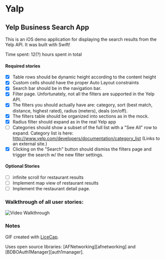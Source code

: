 # Yalp
## Yelp Business Search App

This is an iOS demo application for displaying the search results from the Yelp API. It was built with Swift!

Time spent: 12(?) hours spent in total

#### Required stories
* [x] Table rows should be dynamic height according to the content height
* [x] Custom cells should have the proper Auto Layout constraints
* [x] Search bar should be in the navigation bar.
* [x] Filter page. Unfortunately, not all the filters are supported in the Yelp API.
* [x] The filters you should actually have are: category, sort (best match, distance, highest rated), radius (meters), deals (on/off).
* [x] The filters table should be organized into sections as in the mock.
* [x] Radius filter should expand as in the real Yelp app
* [ ] Categories should show a subset of the full list with a "See All" row to expand. Category list is here: http://www.yelp.com/developers/documentation/category_list (Links to an external site.)
* [x] Clicking on the "Search" button should dismiss the filters page and trigger the search w/ the new filter settings.

#### Optional Stories
* [ ] infinite scroll for restaurant results
* [ ] Implement map view of restaurant results
* [ ] Implement the restaurant detail page.

### Walkthrough of all user stories:

![Video Walkthrough](demo.gif)

### Notes

GIF created with [LiceCap](http://www.cockos.com/licecap/).

Uses open source libraries: [AFNetworking][afnetworking] and [BDBOAuth1Manager][auth1manager].
